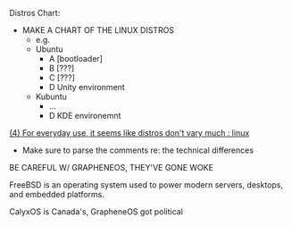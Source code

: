 
Distros Chart:

- MAKE A CHART OF THE LINUX DISTROS
    - e.g.
    - Ubuntu
        - A [bootloader]
        - B [???]
        - C [???]
        - D Unity environment
    - Kubuntu
        - …
        - D KDE environemnt

[(4) For everyday use, it seems like distros don't vary much : linux](https://www.reddit.com/r/linux/comments/u184ww/for_everyday_use_it_seems_like_distros_dont_vary/)

- Make sure to parse the comments re: the technical differences

BE CAREFUL W/ GRAPHENEOS, THEY'VE GONE WOKE

FreeBSD is an operating system used to power modern servers, desktops, and embedded platforms.

CalyxOS is Canada's, GrapheneOS got political
